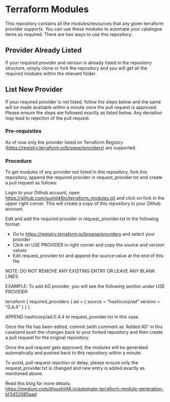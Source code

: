 # Terraform Modules
This repository contains all the modules/resources that any given terraform provider supports. You can use these modules to automate your catalogue items as required. There are two ways to use this repository:

## Provider Already Listed
If your required provider and version is already listed in the repository structure, simply clone or fork the repository and you will get all the required modules within the relevant folder.

## List New Provider
If your required provider is not listed, follow the steps below and the same will be made available within a minute once the pull request is approved. Please ensure the steps are followed exactly as listed below. Any deviation may lead to rejection of the pull request.

### Pre-requisites
As of now only the provider listed on Terraform Registry (https://registry.terraform.io/browse/providers) are supported.

### Procedure
To get modules of any provider not listed in this repository, fork this repository, append the required provider in request_provider.txt and create a pull request as follows:

Login to your Github account, open https://github.com/sushil46in/terraform_modules.git and click on fork in the upper right corner. This will create a copy of this repository in your Github account.

Edit and add the required provider in request_provider.txt in the following format:
- Go to https://registry.terraform.io/browse/providers and select your provider
- Click on USE PROVIDER in right corner and copy the source and version values
- Edit request_provider.txt and append the source:value at the end of this file.

NOTE: DO NOT REMOVE ANY EXISTING ENTRY OR LEAVE ANY BLANK LINES

EXAMPLE: To add AD provider, you will see the following section under USE PROVIDER:

terraform {
  required_providers {
    ad = {
      source = "hashicorp/ad"
      version = "0.4.4"
    }
  }
}

APPEND hashicorp/ad:0.4.4 to request_provider.txt in this case.

Once the file has been edited, commit (with comment as 'Added AD' in this case)and push the changes back to your forked repository and then create a pull request for the original repository.

Once the pull request gets approved, the modules will be generated automatically and pushed back to this repository within a minute.

To avoid, pull request rejection or delay, please ensure only the request_provider.txt is changed and new entry is added exactly as mentioned above.

Read this blog for more details:
https://medium.com/@sushil46.in/automate-terraform-module-generation-bf3452085aad